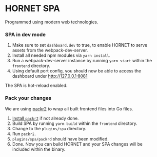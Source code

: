 # HORNET SPA

Programmed using modern web technologies.

### SPA in dev mode

1. Make sure to set `dashboard.dev` to true, to enable HORNET to serve assets
   from the webpack-dev-server.
2. Install all needed npm modules via `yarn install`.
3. Run a webpack-dev-server instance by running `yarn start` within the `frontend` directory.
4. Using default port config, you should now be able to access the dashboard under http://127.0.0.1:8081

The SPA is hot-reload enabled.

### Pack your changes

We are using [packr2](https://github.com/gobuffalo/packr/tree/master/v2) to wrap all built frontend files into Go files.

1. [Install `packr2`](https://github.com/gobuffalo/packr/tree/master/v2#binary-installation) if not already done.
2. Build SPA by running `yarn build` within the `frontend` directory.
3. Change to the `plugins/spa` directory.
4. Run `packr2`.
5. `plugins/spa/packrd` should have been modified.
6. Done. Now you can build HORNET and your SPA changes will be included within the binary.

